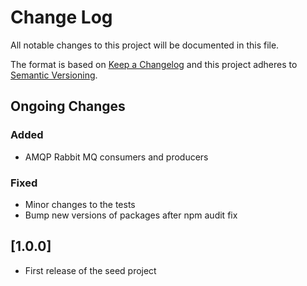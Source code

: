 # Change Log
All notable changes to this project will be documented in this file.

The format is based on [Keep a Changelog](http://keepachangelog.com/)
and this project adheres to [Semantic Versioning](http://semver.org/).

## Ongoing Changes
### Added
- AMQP Rabbit MQ consumers and producers

### Fixed
- Minor changes to the tests
- Bump new versions of packages after npm audit fix

## [1.0.0]
- First release of the seed project
